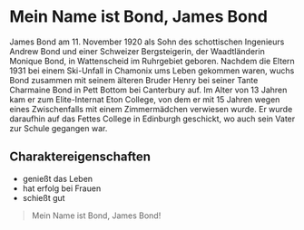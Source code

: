 # Mein Name ist Bond, James Bond

James Bond am 11. November 1920 als Sohn des schottischen Ingenieurs Andrew Bond und einer Schweizer Bergsteigerin, der Waadtländerin Monique Bond, in Wattenscheid im Ruhrgebiet geboren. 
Nachdem die Eltern 1931 bei einem Ski-Unfall in Chamonix ums Leben gekommen waren, wuchs Bond zusammen mit seinem älteren Bruder Henry bei seiner Tante Charmaine Bond in Pett Bottom bei Canterbury auf. 
Im Alter von 13 Jahren kam er zum Elite-Internat Eton College, von dem er mit 15 Jahren wegen eines Zwischenfalls mit einem Zimmermädchen verwiesen wurde. 
Er wurde daraufhin auf das Fettes College in Edinburgh geschickt, wo auch sein Vater zur Schule gegangen war.

## Charaktereigenschaften
* genießt das Leben
* hat erfolg bei Frauen
* schießt gut

> Mein Name ist Bond, James Bond!
